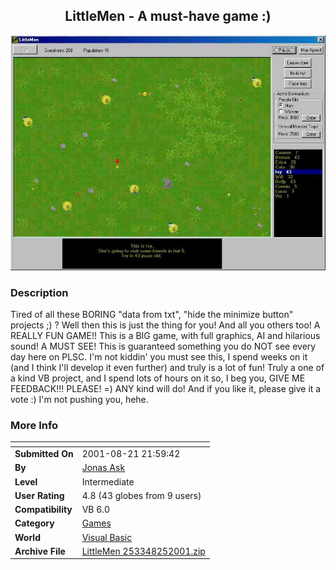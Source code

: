 ﻿<div align="center">

## LittleMen \- A must\-have game :\)

<img src="PIC20018251746161395.jpg">
</div>

### Description

Tired of all these BORING "data from txt", "hide the minimize button" projects ;) ? Well then this is just the thing for you! And all you others too! A REALLY FUN GAME!! This is a BIG game, with full graphics, AI and hilarious sound! A MUST SEE! This is guaranteed something you do NOT see every day here on PLSC. I'm not kiddin' you must see this, I spend weeks on it (and I think I'll develop it even further) and truly is a lot of fun! Truly a one of a kind VB project, and I spend lots of hours on it so, I beg you, GIVE ME FEEDBACK!!! PLEASE! =) ANY kind will do! And if you like it, please give it a vote :) I'm not pushing you, hehe.
 
### More Info
 


<span>             |<span>
---                |---
**Submitted On**   |2001-08-21 21:59:42
**By**             |[Jonas Ask](https://github.com/Planet-Source-Code/PSCIndex/blob/master/ByAuthor/jonas-ask.md)
**Level**          |Intermediate
**User Rating**    |4.8 (43 globes from 9 users)
**Compatibility**  |VB 6\.0
**Category**       |[Games](https://github.com/Planet-Source-Code/PSCIndex/blob/master/ByCategory/games__1-38.md)
**World**          |[Visual Basic](https://github.com/Planet-Source-Code/PSCIndex/blob/master/ByWorld/visual-basic.md)
**Archive File**   |[LittleMen 253348252001\.zip](https://github.com/Planet-Source-Code/jonas-ask-littlemen-a-must-have-game__1-26649/archive/master.zip)








